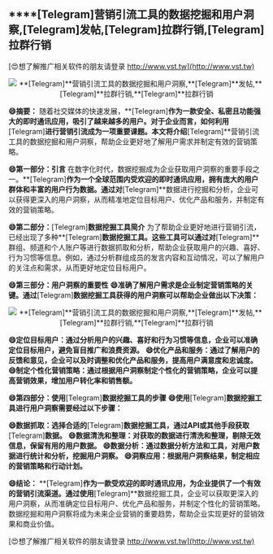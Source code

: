 ## ****[Telegram]**营销引流工具的数据挖掘和用户洞察,**[Telegram]**发帖,**[Telegram]**拉群行销,**[Telegram]**拉群行销**

[😍想了解推广相关软件的朋友请登录 http://www.vst.tw](http://www.vst.tw)

 <center><img src="https://vst.tw/MP4/tuiguang/png/4.png" alt="**[Telegram]**营销引流工具的数据挖掘和用户洞察,**[Telegram]**发帖,**[Telegram]**拉群行销,**[Telegram]**拉群行销"></center>

**😄摘要：**
随着社交媒体的快速发展，**[Telegram]**作为一款安全、私密且功能强大的即时通讯应用，吸引了越来越多的用户。对于企业而言，如何利用**[Telegram]**进行营销引流成为一项重要课题。本文将介绍**[Telegram]**营销引流工具的数据挖掘和用户洞察，帮助企业更好地了解用户需求并制定有效的营销策略。

**😄第一部分：引言**
在数字化时代，数据挖掘成为企业获取用户洞察的重要手段之一。**[Telegram]**作为一个全球范围内受欢迎的即时通讯应用，拥有庞大的用户群体和丰富的用户行为数据。通过对**[Telegram]**数据进行挖掘和分析，企业可以获得更深入的用户洞察，从而精准地定位目标用户、优化产品和服务，并制定有效的营销策略。

**😄第二部分：**[Telegram]**数据挖掘工具简介**
为了帮助企业更好地进行营销引流，已经出现了多种**[Telegram]**数据挖掘工具。这些工具可以通过对**[Telegram]**群组、频道和个人账户等进行数据抓取和分析，帮助企业获取用户的兴趣、喜好、行为习惯等信息。例如，通过分析群组成员的发言内容和互动情况，可以了解用户的关注点和需求，从而更好地定位目标用户。

**😄第三部分：用户洞察的重要性**
**😄准确了解用户需求是企业制定营销策略的关键。通过**[Telegram]**数据挖掘工具获得的用户洞察可以帮助企业做出以下决策：**

 <center><img src="https://vst.tw/MP4/tuiguang/png/0.png" alt="**[Telegram]**营销引流工具的数据挖掘和用户洞察,**[Telegram]**发帖,**[Telegram]**拉群行销,**[Telegram]**拉群行销"></center>

**😄定位目标用户：通过分析用户的兴趣、喜好和行为习惯等信息，企业可以准确定位目标用户，避免盲目推广和浪费资源。**
**😄优化产品和服务：通过了解用户的反馈和意见，企业可以及时调整和优化产品和服务，提高用户满意度和忠诚度。**
**😄制定个性化营销策略：通过根据用户洞察制定个性化的营销策略，企业可以提高营销效果，增加用户转化率和销售额。**

**😄第四部分：使用**[Telegram]**数据挖掘工具的步骤**
**😄使用**[Telegram]**数据挖掘工具进行用户洞察需要经过以下步骤：**

**😄数据抓取：选择合适的**[Telegram]**数据挖掘工具，通过API或其他手段获取**[Telegram]**数据。**
**😄数据清洗和整理：对获取的数据进行清洗和整理，剔除无效信息，保留有用的用户数据。**
**😄数据分析：通过数据分析方法和工具，对用户数据进行统计和分析，挖掘用户洞察。**
**😄洞察应用：根据用户洞察结果，制定相应的营销策略和行动计划。**

**😄结论：**
**[Telegram]**作为一款受欢迎的即时通讯应用，为企业提供了一个有效的营销引流渠道。通过使用**[Telegram]**数据挖掘工具，企业可以获取更深入的用户洞察，从而准确定位目标用户、优化产品和服务，并制定个性化的营销策略。数据挖掘和用户洞察将成为未来企业营销的重要趋势，帮助企业实现更好的营销效果和商业价值。

[😍想了解推广相关软件的朋友请登录 http://www.vst.tw](http://www.vst.tw)



